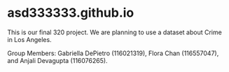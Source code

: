# asd333333.github.io


This is our final 320 project. We are planning to use a dataset about Crime in Los Angeles.

Group Members: Gabriella DePietro (116021319), Flora Chan (116557047), and Anjali Devagupta (116076265).
